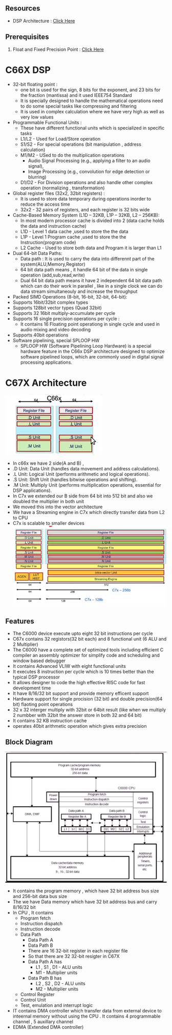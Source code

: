 ## Resources 
* DSP Architecture : [Click Here](https://www.youtube.com/watch?v=0Y78c9cLdvA&list=LL&index=27)

## Prerequisites
1. Float and Fixed Precision Point : <a href="./floating_and_fixed.md">Click Here</a> 
# C66X DSP
* 32-bit floating point : 
    * one bit is used for the sign, 8 bits for the exponent, and 23 bits for the fraction (mantissa) and it used IEEE754 Standard
    * It is specially designed to handle the mathematical operations need to do some special tasks like compressing and filtering      
    * It is used in complex calculation where we have very high as well as very low values
* Programmable Functional Units :
    * These have different functional units which is specialized in specific tasks
    * L1/L2 - Used for Load/Store operation
    * S1/S2 - For special operations (bit manipulation , address calculation)
    * M1/M2 - USed to do the multiplication operations
        * Audio Signal Processing (e.g., applying a filter to an audio signal),
        * Image Processing (e.g., convolution for edge detection or blurring)
    * D1/D2 - For Division operations and also handle other complex operation (normalizing , transformation)
* Global register files (32x2, 32bit registers) : 
    * It is used to store data temporary during operations inorder to reduce the access time
    * 32x2 - 32 pairs of registers, and each register is 32 bits wide
* Cache-Based Memory System (L1D – 32KB, L1P – 32KB, L2 – 256KB):
    * In most modern processor cache is divided into 2 (data cache holds the data and instruction cache)
    * L1D - Level 1 data cache ,used to store the  the data
    * L1P - Level 1 Program cache ,used to store the  the Instruction(program code)
    * L2 Cache - Used to store both data and Program it is larger than L1
* Dual 64-bit Data Paths:
    * Data path : It is used to carry the data into differennt part of the system(ALU,Memory,Registor)
    * 64 bit data path means , it handle 64 bit of the data in single operation (add,sub,read,write)
    * Dual 64 bit data path means it have 2 independent 64 bit data path which can do their work in parallel , like in a single clock we can do data stream simultaneouly and increase the throughput
* Packed SIMD Operations (8-bit, 16-bit, 32-bit, 64-bit):
* Supports 16bit/32bit complex types
* Supports 128bit vector types (Quad 32bit)
* Supports 32 16bit multiply-accumulate per cycle
* Supports 16 single precision operations per cycle :
    * It contains 16 Floating point operationg in single cycle and used in audio mixing and video decoding
* Supports 40bit operations
* Software pipelining, special SPLOOP HW 
    * SPLOOP HW (Software Pipelining Loop Hardware) is a special hardware feature in the C66x DSP architecture designed to optimize software pipelined loops, which are commonly used in digital signal processing applications.

# C67X Architecture
![alt text](image-7.png)
* In c66x we have 2 side(A and B) , 
* .D Unit: Data Unit (handles data movement and address calculations).
* .L Unit: Logical Unit (performs arithmetic and logical operations).
* .S Unit: Shift Unit (handles bitwise operations and shifting).
* .M Unit: Multiply Unit (performs multiplication operations, essential for DSP applications).
* In C7x we extended our B side from 64 bit into 512 bit and also we doubled the multiplier in both unit
* We moved this into the vector architecture 
* We have a Streaming engine in C7x which directly transfer data from L2 to CPU
* C7x is scalable to smaller devices
![alt text](image-8.png)
## Features 
* The C6000 device execute upto eight 32 bit instructions per cycle
* C67x contains 32 registors(32 bit each) and 8 functional unit (6 ALU and 2 Multiplier)
* The C6000 have a complete set of optimized tools including efficient C compiler an assembly optimizer for simplify code and scheduling and window based debugger
* It contains Advanced VLIW with eight functional units
* It executes 8 instruction per cycle which is 10 times better than the typical DSP processor
* It allows designer to code the high effective RISC code for fast development time
* It have 8/16/32 bit support and provide memory efficent support
* Hardware support for single procision (32 bit) and double precision(64 bit) flaoting point operations
* 32 x 32 interger multiply with 32bit or 64bit result (like when we multiply 2 numbber with 32bit the answer store in both 32 and 64 bit)
* It contains 32 KB instruction cache
* operates 40bit arithmetic operation which gives extra precision
## Block Diagram
![alt text](image-9.png)
* It contains the program memory , which have 32 bit address bus size and 256-bit data bus size
* The we have Data memory which have 32 bit address bus and carry 8/16/32 bit
* In CPU , It contains
    * Program fetch
    * Instruction dispatch
    * Instruction decode
    * Data Path 
        * Data Path A
        * Data Path B
        * There are 16 32-bit register in each register file
        * So that there are 32 32-bit resigter in C67X
        * Data Path A  has
            * L1 , S1 , D1 - ALU units
            * M1 - Multiplier units
        * Data Path B  has
            * L2 , S2 , D2 - ALU units
            * M2 - Multiplier units
    * Control Register
    * Control Unit
    * Test, emulation  and interrupt logic
* IT contains DMA controller which transfer data from external device to inteernal memory without using the CPU . It contains 4 programmable channel , 5 auxillary channel
* EDMA (Extended DMA controller)
